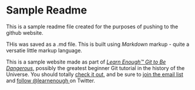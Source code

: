 # Sample Readme

This is a sample readme file created for the purposes of pushing to the github website.

THis was saved as a .md file. This is built using *Markdown* markup - quite a versatie little markup language.


This is a sample website made as part of [*Learn Enough™ Git to Be
Dangerous*](http://learnenough.com/git-tutorial), possibly the greatest
beginner Git tutorial in the history of the Universe. You should totally [
check it out](http://learnenough.com/git-tutorial), and be sure to [join
the email list](http://learnenough.com/#email_list) and [follow @learnenough
](http://twitter.com/learnenough) on Twitter.

